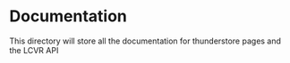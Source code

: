 ﻿# Documentation

This directory will store all the documentation for thunderstore pages and the LCVR API

